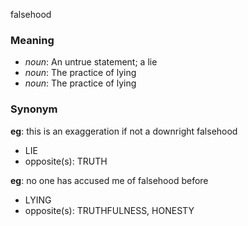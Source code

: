 falsehood
### Meaning
+ _noun_: An untrue statement; a lie
+ _noun_: The practice of lying
+ _noun_: The practice of lying

### Synonym

__eg__: this is an exaggeration if not a downright falsehood

+ LIE
+ opposite(s): TRUTH

__eg__: no one has accused me of falsehood before

+ LYING
+ opposite(s): TRUTHFULNESS, HONESTY


